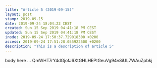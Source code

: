 ```yaml
---
title: "Article 5 (2019-09-15)"
layout: post
stamp: 2019-09-15
date: 2019-09-24 18:04:23 CEST
created: Sun 15 Sep 2019 04:41:18 PM CEST
updated: Sun 15 Sep 2019 04:41:18 PM CEST
inode: 2019-09-24 17:50:37.729018300 +0200
access: 2019-09-24 17:51:28.055922500 +0200
description: "This is a description of article 5"
---
```

body here ...
QmWHT7rY4dGjofJ6XtGHLHEPtGeuVg94v8iUL7WAuZpbkj

